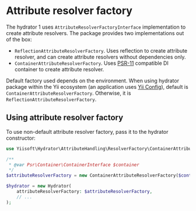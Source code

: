 # Attribute resolver factory

The hydrator 1 uses `AttributeResolverFactoryInterface` implementation to create attribute resolvers.
The package provides two implementations out of the box:

- `ReflectionAttributeResolverFactory`. Uses reflection to create attribute resolver, and can create attribute resolvers
  without dependencies only.
- `ContainerAttributeResolverFactory`. Uses [PSR-11](https://www.php-fig.org/psr/psr-11/) compatible DI container
  to create attribute resolver.

Default factory used depends on the environment. When using hydrator package within the Yii ecosystem (an application
uses [Yii Config](https://github.com/yiisoft/config)), default is `ContainerAttributeResolverFactory`. Otherwise,
it is `ReflectionAttributeResolverFactory`.

## Using attribute resolver factory

To use non-default attribute resolver factory, pass it to the hydrator constructor:

```php
use Yiisoft\Hydrator\AttributeHandling\ResolverFactory\ContainerAttributeResolverFactory;

/**
 * @var Psr\Container\ContainerInterface $container
 */ 
$attributeResolverFactory = new ContainerAttributeResolverFactory($container);

$hydrator = new Hydrator(
    attributeResolverFactory: $attributeResolverFactory,
    // ...
);
```
